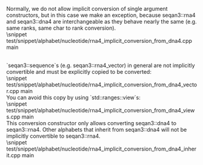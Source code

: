 <!-- SPDX-FileCopyrightText: 2006-2023, Knut Reinert & Freie Universität Berlin
     SPDX-FileCopyrightText: 2016-2023, Knut Reinert & MPI für molekulare Genetik
     SPDX-License-Identifier: CC-BY-4.0
-->

Normally, we do not allow implicit conversion of single argument constructors, but in this case we make an exception,
because seqan3::rna4 and seqan3::dna4 are interchangeable as they behave nearly the same (e.g. same ranks, same
char to rank conversion).
<br>
\snippet test/snippet/alphabet/nucleotide/rna4_implicit_conversion_from_dna4.cpp main

<br>
`seqan3::sequence`s (e.g. seqan3::rna4_vector) in general are not implicitly convertible and must be explicitly
copied to be converted:
<br>
\snippet test/snippet/alphabet/nucleotide/rna4_implicit_conversion_from_dna4_vector.cpp main

<br>
You can avoid this copy by using `std::ranges::view`s:
<br>
\snippet test/snippet/alphabet/nucleotide/rna4_implicit_conversion_from_dna4_views.cpp main

<br>
This conversion constructor only allows converting seqan3::dna4 to seqan3::rna4. Other alphabets that inherit
from seqan3::dna4 will not be implicitly convertible to seqan3::rna4.
<br>
\snippet test/snippet/alphabet/nucleotide/rna4_implicit_conversion_from_dna4_inherit.cpp main
